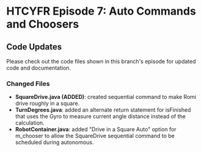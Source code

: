 # HTCYFR Episode 7: Auto Commands and Choosers

## Code Updates

Please check out the code files shown in this branch's episode for updated code and documentation.

### Changed Files

- **SquareDrive.java (ADDED)**: created sequential command to make Romi drive roughly in a square.
- **TurnDegrees.java**: added an alternate return statement for isFinished that uses the Gyro to measure current angle distance instead of the calculation.
- **RobotContainer.java**: added "Drive in a Square Auto" option for m_chooser to allow the SquareDrive sequential command to be scheduled during autonomous.
